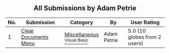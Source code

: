 ﻿<div align="center">

## All Submissions by Adam Petrie

</div>

No.  | Submission | Category | By   | User Rating
---- | ---------- | -------- | ---- | -----------
1 | [Clear Documents Menu<br />](https://github.com/Planet-Source-Code/adam-petrie-clear-documents-menu__1-2657) | [Miscellaneous<br /><sup>Visual Basic</sup>](../ByCategory/miscellaneous__1-1.md) | Adam Petrie | 5.0 (10 globes from 2 users)
